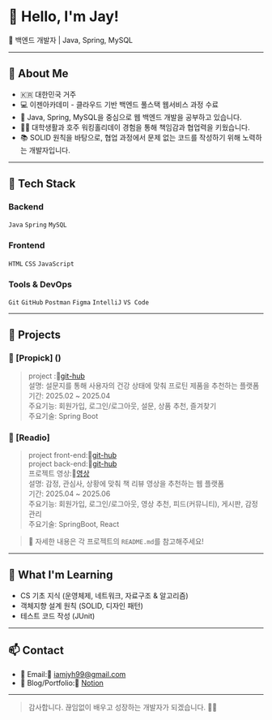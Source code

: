 # 👋 Hello, I'm Jay!

🎯 백엔드 개발자 | Java, Spring, MySQL

---

## 📌 About Me

- 🇰🇷 대한민국 거주
- 💻 이젠아카데미 - 클라우드 기반 백엔드 풀스택 웹서비스 과정 수료
- 🌱 Java, Spring, MySQL을 중심으로 웹 백엔드 개발을 공부하고 있습니다.
- 🧑‍🔧 대학생활과 호주 워킹홀리데이 경험을 통해 책임감과 협업력을 키웠습니다.
- 📚 SOLID 원칙을 바탕으로, 협업 과정에서 문제 없는 코드를 작성하기 위해 노력하는 개발자입니다.

---

## 🧰 Tech Stack

### Backend
`Java` `Spring` `MySQL`

### Frontend
`HTML` `CSS` `JavaScript`

### Tools & DevOps
`Git` `GitHub` `Postman` `Figma` `IntelliJ` `VS Code`  

---

## 💼 Projects

### 📌 [Propick] ()
> project :🔗[git-hub](https://github.com/beulrakbi/propick.git)  
> 설명: 설문지를 통해 사용자의 건강 상태에 맞춰 프로틴 제품을 추천하는 플랫폼  
> 기간: 2025.02 ~ 2025.04    
> 주요기능: 회원가입, 로그인/로그아웃, 설문, 상품 추천, 즐겨찾기  
> 주요기술: Spring Boot

### 📌 [Readio] 
> project front-end:🔗[git-hub](https://github.com/beulrakbi/readio-front.git)    
> project back-end:🔗[git-hub](https://github.com/beulrakbi/readio-back.git)  
> 프로젝트 영상:🔗[영상](https://www.notion.so/Readio-21e39a40f57d8013b83ee023b1cf2387)  
> 설명: 감정, 관심사, 상황에 맞춰 책 리뷰 영상을 추천하는 웹 플랫폼  
> 기간: 2025.04 ~ 2025.06  
> 주요기능: 회원가입, 로그인/로그아웃, 영상 추천, 피드(커뮤니티), 게시판, 감정 관리  
> 주요기술: SpringBoot, React

> 🔗 자세한 내용은 각 프로젝트의 `README.md`를 참고해주세요!

---

## 🧠 What I'm Learning

- CS 기초 지식 (운영체제, 네트워크, 자료구조 & 알고리즘)
- 객체지향 설계 원칙 (SOLID, 디자인 패턴)
- 테스트 코드 작성 (JUnit)

---

## 📫 Contact

- 📧 Email:🔗 iamjyh99@gmail.com  
- 💼 Blog/Portfolio:🔗 [Notion](https://www.notion.so/Portfolio-21239a40f57d8088b0b8e60b5098f4c6)  
---

> 감사합니다. 끊임없이 배우고 성장하는 개발자가 되겠습니다. 🙇‍♂️
